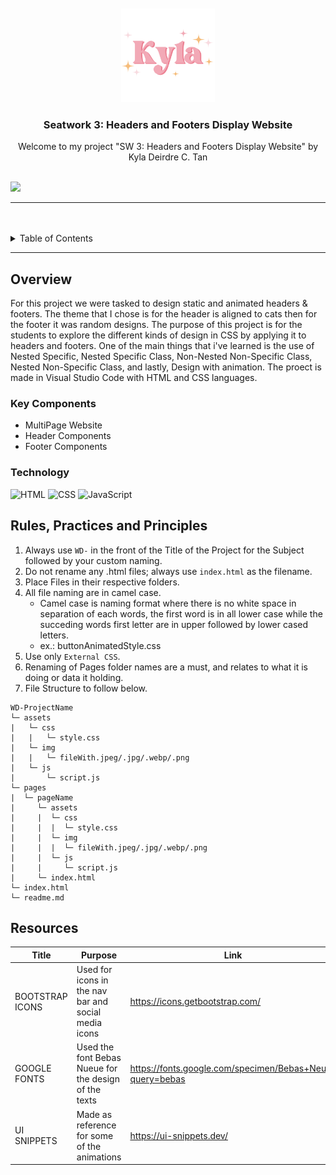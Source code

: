 <a name="readme-top">

<br/>

<br />
<div align="center">
  <a href="https://github.com/">
  <!-- TODO: If you want to add logo or banner you can add it here -->
    <img src="./assets/img/CAT THEME/Kyla Logo.png" alt="Kyla" width="150" height="150">
  </a>
<!-- TODO: Change Title to the name of the title of your Project -->
  <h3 align="center">Seatwork 3: Headers and Footers Display Website</h3>
</div>
<!-- TODO: Make a short description -->
<div align="center">
  Welcome to my project "SW 3: Headers and Footers Display Website" by Kyla Deirdre C. Tan

</div>

<br />

<!-- TODO: Change the zyx-0314 into your github username  -->
<!-- TODO: Change the WD-Template-Project into the same name of your folder -->
![](https://visit-counter.vercel.app/counter.png?page=ailaktt/WD-Seatwork-3)

---

<br />
<br />

<!-- TODO: If you want to add more layers for your readme -->
<details>
  <summary>Table of Contents</summary>
  <ol>
    <li>
      <a href="#overview">Overview</a>
      <ol>
        <li>
          <a href="#key-components">Key Components</a>
        </li>
        <li>
          <a href="#technology">Technology</a>
        </li>
      </ol>
    </li>
    <li>
      <a href="#rule,-practices-and-principles">Rules, Practices and Principles</a>
    </li>
    <li>
      <a href="#resources">Resources</a>
    </li>
  </ol>
</details>

---

## Overview

<!-- TODO: To be changed -->
<!-- The following are just sample -->
  For this project we were tasked to design static and animated headers & footers.
The theme that I chose is for the header is aligned to cats then for the footer it was
random designs. The purpose of this project is for the students to explore the different kinds
of design in CSS by applying it to headers and footers. One of the main things that i've learned
is the use of Nested Specific, Nested Specific Class, Non-Nested Non-Specific Class, Nested Non-Specific Class, and lastly, Design with animation. The proect is made in Visual Studio Code with HTML and CSS languages.

### Key Components
<!-- TODO: List of Key Components -->
<!-- The following are just sample -->
- MultiPage Website
- Header Components
- Footer Components

### Technology
<!-- TODO: List of Technology Used -->
![HTML](https://img.shields.io/badge/HTML-E34F26?style=for-the-badge&logo=html5&logoColor=white)
![CSS](https://img.shields.io/badge/CSS-1572B6?style=for-the-badge&logo=css3&logoColor=white)
![JavaScript](https://img.shields.io/badge/JavaScript-F7DF1E?style=for-the-badge&logo=javascript&logoColor=white)

## Rules, Practices and Principles
1. Always use `WD-` in the front of the Title of the Project for the Subject followed by your custom naming.
2. Do not rename any .html files; always use `index.html` as the filename.
3. Place Files in their respective folders.
4. All file naming are in camel case.
   - Camel case is naming format where there is no white space in separation of each words, the first word is in all lower case while the succeding words first letter are in upper followed by lower cased letters.
   - ex.: buttonAnimatedStyle.css
5. Use only `External CSS`.
6. Renaming of Pages folder names are a must, and relates to what it is doing or data it holding.
7. File Structure to follow below.

```
WD-ProjectName
└─ assets
|   └─ css
|   |   └─ style.css
|   └─ img
|   |   └─ fileWith.jpeg/.jpg/.webp/.png
|   └─ js
|       └─ script.js
└─ pages
|  └─ pageName
|     └─ assets
|     |  └─ css
|     |  |  └─ style.css
|     |  └─ img
|     |  |  └─ fileWith.jpeg/.jpg/.webp/.png
|     |  └─ js
|     |     └─ script.js
|     └─ index.html
└─ index.html
└─ readme.md
```

## Resources

<!-- TODO: Add References -->
| Title | Purpose | Link |
|-|-|-|
| BOOTSTRAP ICONS | Used for icons in the nav bar and social media icons | https://icons.getbootstrap.com/ |
| GOOGLE FONTS | Used the font Bebas Nueue for the design of the texts | https://fonts.google.com/specimen/Bebas+Neue?query=bebas |
| UI SNIPPETS | Made as reference for some of the animations | https://ui-snippets.dev/ |

